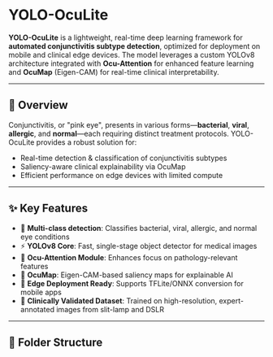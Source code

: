 # YOLO-OcuLite

**YOLO-OcuLite** is a lightweight, real-time deep learning framework for **automated conjunctivitis subtype detection**, optimized for deployment on mobile and clinical edge devices. The model leverages a custom YOLOv8 architecture integrated with **Ocu-Attention** for enhanced feature learning and **OcuMap** (Eigen-CAM) for real-time clinical interpretability.

---

## 🧠 Overview

Conjunctivitis, or "pink eye", presents in various forms—**bacterial**, **viral**, **allergic**, and **normal**—each requiring distinct treatment protocols. YOLO-OcuLite provides a robust solution for:
- Real-time detection & classification of conjunctivitis subtypes
- Saliency-aware clinical explainability via OcuMap
- Efficient performance on edge devices with limited compute

---

## ✨ Key Features

- 🔬 **Multi-class detection**: Classifies bacterial, viral, allergic, and normal eye conditions
- ⚡ **YOLOv8 Core**: Fast, single-stage object detector for medical images
- 🧩 **Ocu-Attention Module**: Enhances focus on pathology-relevant features
- 🧠 **OcuMap**: Eigen-CAM-based saliency maps for explainable AI
- 📱 **Edge Deployment Ready**: Supports TFLite/ONNX conversion for mobile apps
- 🧪 **Clinically Validated Dataset**: Trained on high-resolution, expert-annotated images from slit-lamp and DSLR

---

## 📂 Folder Structure

